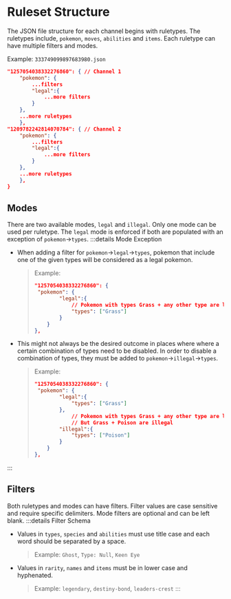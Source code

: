 # Ruleset Structure

The JSON file structure for each channel begins with ruletypes. The ruletypes include, `pokemon`, `moves`, `abilities` and `items`. Each ruletype can have multiple filters and modes.

Example: `333749099897683980.json`
```json
"1257054038332276860": { // Channel 1
    "pokemon": {
        ...filters
        "legal":{
            ...more filters
        }
    },
    ...more ruletypes
    },
"1209782242814070784": { // Channel 2
    "pokemon": {
        ...filters
        "legal":{
            ...more filters
        }
    },
    ...more ruletypes
    },
}
```

## Modes

There are two available modes, `legal` and `illegal`. Only one mode can be used per ruletype. The `legal` mode is enforced if both are populated with an exception of `pokemon`->`types`.
:::details Mode Exception

- When adding a filter for `pokemon`->`legal`->`types`, pokemon that include one of the given types will be considered as a legal pokemon.
  > Example:
  >
  > ```json
  > "1257054038332276860": {
  >  "pokemon": {
  >         "legal":{
  >             // Pokemon with types Grass + any other type are legal
  >             "types": ["Grass"]
  >         }
  >     }
  > },
  >
  > ```
- This might not always be the desired outcome in places where where a certain combination of types need to be disabled. In order to disable a combination of types, they must be added to `pokemon`->`illegal`->`types`.
  > Example:
  >
  > ```json
  > "1257054038332276860": {
  >  "pokemon": {
  >         "legal":{
  >             "types": ["Grass"]
  >         },
  >             // Pokemon with types Grass + any other type are legal
  >             // But Grass + Poison are illegal
  >         "illegal":{
  >             "types": ["Poison"]
  >         }
  >     }
  > },
  > ```
  >
:::

## Filters

Both ruletypes and modes can have filters. Filter values are case sensitive and require specific delimiters. Mode filters are optional and can be left blank.
:::details Filter Schema
- Values in `types`, `species` and `abilities` must use title case and each word should be separated by a space.
  > Example: `Ghost`, `Type: Null`, `Keen Eye`
- Values in `rarity`, `names` and `items` must be in lower case and hyphenated.
  > Example: `legendary`, `destiny-bond`, `leaders-crest`
:::
